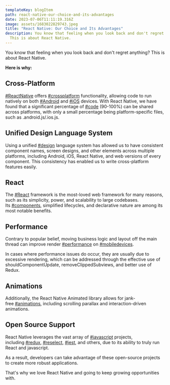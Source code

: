 ```yaml
---
templateKey: blogItem
path: react-native-our-choice-and-its-advantages
date: 2023-07-06T11:11:19.316Z
image: assets/1683022829743.jpeg
title: "React Native: Our Choice and Its Advantages"
description: You know that feeling when you look back and don't regret anything?
  This is about React Native.
---
```

You know that feeling when you look back and don't regret anything? This is about React Native. 

**Here is why:**

## Cross-Platform

[\#ReactNative](https://www.linkedin.com/feed/hashtag/?keywords=reactnative&highlightedUpdateUrns=urn%3Ali%3Aactivity%3A7059109394487107584) offers [\#crossplatform](https://www.linkedin.com/feed/hashtag/?keywords=crossplatform&highlightedUpdateUrns=urn%3Ali%3Aactivity%3A7059109394487107584) functionality, allowing code to run natively on both [\#Android](https://www.linkedin.com/feed/hashtag/?keywords=android&highlightedUpdateUrns=urn%3Ali%3Aactivity%3A7059109394487107584) and [\#iOS](https://www.linkedin.com/feed/hashtag/?keywords=ios&highlightedUpdateUrns=urn%3Ali%3Aactivity%3A7059109394487107584) devices. With React Native, we have found that a significant percentage of [\#code](https://www.linkedin.com/feed/hashtag/?keywords=code&highlightedUpdateUrns=urn%3Ali%3Aactivity%3A7059109394487107584) (90-100%) can be shared across platforms, with only a small percentage being platform-specific files, such as .android.js/.ios.js.

## Unified Design Language System

Using a unified [\#design](https://www.linkedin.com/feed/hashtag/?keywords=design&highlightedUpdateUrns=urn%3Ali%3Aactivity%3A7059109394487107584) language system has allowed us to have consistent component names, screen designs, and other elements across multiple platforms, including Android, iOS, React Native, and web versions of every component. This consistency has enabled us to write cross-platform features easily.

## React 

The [\#React](https://www.linkedin.com/feed/hashtag/?keywords=react&highlightedUpdateUrns=urn%3Ali%3Aactivity%3A7059109394487107584) framework is the most-loved web framework for many reasons, such as its simplicity, power, and scalability to large codebases. Its [\#components](https://www.linkedin.com/feed/hashtag/?keywords=components&highlightedUpdateUrns=urn%3Ali%3Aactivity%3A7059109394487107584), simplified lifecycles, and declarative nature are among its most notable benefits.

## Performance

Contrary to popular belief, moving business logic and layout off the main thread can improve render [\#performance](https://www.linkedin.com/feed/hashtag/?keywords=performance&highlightedUpdateUrns=urn%3Ali%3Aactivity%3A7059109394487107584) on [\#mobiledevices](https://www.linkedin.com/feed/hashtag/?keywords=mobiledevices&highlightedUpdateUrns=urn%3Ali%3Aactivity%3A7059109394487107584).

 In cases where performance issues do occur, they are usually due to excessive rendering, which can be addressed through the effective use of shouldComponentUpdate, removeClippedSubviews, and better use of Redux.

## Animations

Additionally, the React Native Animated library allows for jank-free [\#animations](https://www.linkedin.com/feed/hashtag/?keywords=animations&highlightedUpdateUrns=urn%3Ali%3Aactivity%3A7059109394487107584), including scrolling parallax and interaction-driven animations.

## Open Source Support

React Native leverages the vast array of [\#javascript](https://www.linkedin.com/feed/hashtag/?keywords=javascript&highlightedUpdateUrns=urn%3Ali%3Aactivity%3A7059109394487107584) projects, including [\#redux](https://www.linkedin.com/feed/hashtag/?keywords=redux&highlightedUpdateUrns=urn%3Ali%3Aactivity%3A7059109394487107584), [\#reselect](https://www.linkedin.com/feed/hashtag/?keywords=reselect&highlightedUpdateUrns=urn%3Ali%3Aactivity%3A7059109394487107584), [\#jest](https://www.linkedin.com/feed/hashtag/?keywords=jest&highlightedUpdateUrns=urn%3Ali%3Aactivity%3A7059109394487107584), and others, due to its ability to truly run React and javascript. 

As a result, developers can take advantage of these open-source projects to create more robust applications.

That's why we love React Native and going to keep growing opportunities with.